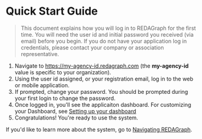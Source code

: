 # Quick Start Guide

> This document explains how you will log in to REDAGraph for the first time. You will need the user id and initial password you received (via email) before you begin. If you do not have your application log in credentials, please contact your company or association representative.

1.  Navigate to https://my-agency-id.redagraph.com (the **my-agency-id** value is specific to your organization).
2.  Using the user id assigned, or your registration email, log in to the web or mobile application.
3.  If prompted, change your password. You should be prompted during your first login to change the password.
4.  Once logged in, you'll see the applicaiton dashboard. For customizing your Dashboard, see [Setting up your dashboard](../Web/dashboard/customizing.md)
5.  Congratulations! You're ready to use the system.

If you'd like to learn more about the system, go to  [Navigating REDAGraph](../Web/navigation.md).


